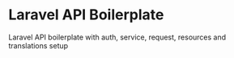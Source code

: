 # Laravel API Boilerplate
Laravel API boilerplate with auth, service, request, resources and translations setup
